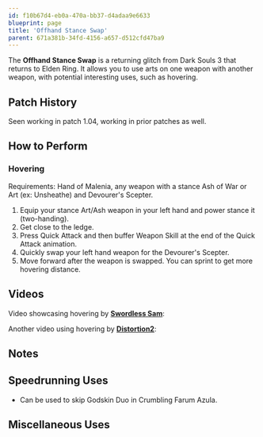 ```yaml
---
id: f10b67d4-eb0a-470a-bb37-d4adaa9e6633
blueprint: page
title: 'Offhand Stance Swap'
parent: 671a381b-34fd-4156-a657-d512cfd47ba9
---
```

The **Offhand Stance Swap** is a returning glitch from Dark Souls 3 that returns to Elden Ring. It allows you to use arts on one weapon with another weapon, with potential interesting uses, such as hovering.

## Patch History

Seen working in patch 1.04, working in prior patches as well.

## How to Perform

### Hovering

Requirements: Hand of Malenia, any weapon with a stance Ash of War or Art (ex: Unsheathe) and Devourer's Scepter.

1. Equip your stance Art/Ash weapon in your left hand and power stance it (two-handing).
2. Get close to the ledge.
3. Press Quick Attack and then buffer Weapon Skill at the end of the Quick Attack animation.
4. Quickly swap your left hand weapon for the Devourer's Scepter.
5. Move forward after the weapon is swapped. You can sprint to get more hovering distance.

## Videos

Video showcasing hovering by **[Swordless Sam](//www.youtube.com/channel/UC05uKQaPeT7o0zpOIM1gjgA/videos)**:

Another video using hovering by **[Distortion2](//www.youtube.com/user/dist2gaming/videos)**:

## Notes

## Speedrunning Uses

- Can be used to skip Godskin Duo in Crumbling Farum Azula.

## Miscellaneous Uses
